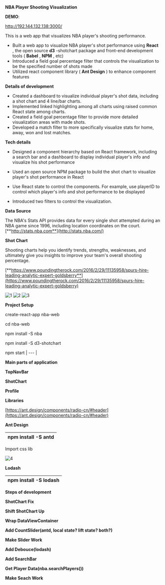 **NBA Player Shooting Visualization**


**DEMO**:


http://192.144.132.138:3000/




This is a web app that visualizes NBA player&#39;s shooting performance.

- Built a web app to visualize NBA player&#39;s shot performance using **React** , the open source **d3** -shotchart package and front-end development tools ( **Babel** , **NPM** , etc)
- Introduced a field goal percentage filter that controls the visualization to be the specified number of shots made
- Utilized react component library ( **Ant Design** ) to enhance component features

**Details of development**

- Created a dashboard to visualize individual player&#39;s shot data, including a shot chart and 4 line/bar charts.
- Implemented linked highlighting among all charts using raised common React state among charts.
- Created a field goal percentage filter to provide more detailed visualization areas with made shots.
- Developed a match filter to more specifically visualize stats for home, away, won and lost matches.

**Tech details**

- Designed a component hierarchy based on React framework, including a search bar and a dashboard to display individual player&#39;s info and visualize his shot performance

- Used an open source NPM package to build the shot chart to visualize player&#39;s shot performance in React

- Use React state to control the components. For example, use playerID to control which player&#39;s info and shot performance to be displayed

- Introduced two filters to control the visualization.

**Data Source**

The NBA&#39;s Stats API provides data for every single shot attempted during an NBA game since 1996, including location coordinates on the court. [**http://stats.nba.com**](http://stats.nba.com/)

**Shot Chart**

Shooting charts help you identify trends, strengths, weaknesses, and ultimately give you insights to improve your team&#39;s overall shooting percentage.

[**https://www.poundingtherock.com/2016/2/29/11135958/spurs-hire-leading-analytic-expert-goldsberry**](https://www.poundingtherock.com/2016/2/29/11135958/spurs-hire-leading-analytic-expert-goldsberry)
 

![1](https://user-images.githubusercontent.com/6482545/37437692-10981ce6-27c5-11e8-8fc8-04756841fdf8.jpg)
![2](https://user-images.githubusercontent.com/6482545/37437693-10adbf9c-27c5-11e8-8258-478b3ebec0b9.jpg)
![3](https://user-images.githubusercontent.com/6482545/37437694-10bd9bec-27c5-11e8-98fe-0e2d0c976718.jpg)

**Project Setup**

create-react-app nba-web


cd nba-web

npm install -S nba


npm install -S d3-shotchart


npm start 
| --- |

**Main parts of application**

**TopNavBar**

**ShotChart**

**Profile**

**Libraries**

[https://ant.design/components/radio-cn/#header](https://ant.design/components/radio-cn/#header)

**Ant Design**

| npm install -S antd |
| --- |

Import css lib



![4](https://user-images.githubusercontent.com/6482545/37437695-10cf16f6-27c5-11e8-9c16-0e892870677d.jpg)


**Lodash**

| npm install -S lodash |
| --- |

**Steps of development**

**ShotChart Fix**

**Shift ShotChart Up**

**Wrap DataViewContainer**

**Add CountSlider(antd, local state? lift state? both?)**

**Make Slider Work**

**Add Debouce(lodash)**

**Add SearchBar**

**Get Player Data(nba.searchPlayers())**

**Make Seach Work**

